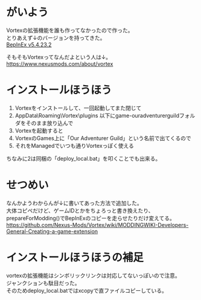 # がいよう
Vortexの拡張機能を誰も作ってなかったので作った。  
とりあえず↓のバージョンを持ってきた。  
[BepInEx v5.4.23.2](https://github.com/BepInEx/BepInEx/releases/tag/v5.4.23.2)    

そもそもVortexってなんだよという人は↓。  
https://www.nexusmods.com/about/vortex  

# インストールほうほう
1. Vortexをインストールして、一回起動してまた閉じて
2. AppData\Roaming\Vortex\plugins 以下にgame-ouradventurerguildフォルダをそのまま放り込んで
3. Vortexを起動すると
4. VortexのGames上に「Our Adventurer Guild」という名前で出てくるので
5. それをManagedでいつも通りVortexっぽく使える

ちなみに2は同梱の「deploy_local.bat」を叩くことでも出来る。  

# せつめい
なんかようわからんが↓に書いてあった方法で追加した。  
大体コピペだけど、ゲームIDとかをちょろっと書き換えたり、prepareForModding()でBepInExのコピーを走らせたりだけ変えてる。   
https://github.com/Nexus-Mods/Vortex/wiki/MODDINGWIKI-Developers-General-Creating-a-game-extension  

# インストールほうほうの補足
vortexの拡張機能はシンボリックリンクは対応してないっぽいので注意。  
ジャンクションも駄目だった。  
そのためdeploy_local.batではxcopyで直ファイルコピーしている。  

